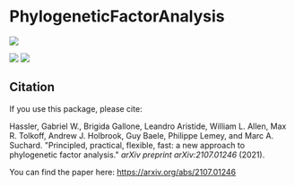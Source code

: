 # PhylogeneticFactorAnalysis

[![](https://github.com/gabehassler/PhylogeneticFactorAnalysis.jl/actions/workflows/ci.yml/badge.svg)](https://github.com/gabehassler/PhylogeneticFactorAnalysis.jl/runs/5998214442?check_suite_focus=true)

[![](https://img.shields.io/badge/docs-dev-blue.svg)](https://gabehassler.github.io/PhylogeneticFactorAnalysis.jl/dev) [![](https://img.shields.io/badge/docs-stable-blue.svg)](https://gabehassler.github.io/PhylogeneticFactorAnalysis.jl/stable)

## Citation
If you use this package, please cite:

Hassler, Gabriel W., Brigida Gallone, Leandro Aristide, William L. Allen, Max R. Tolkoff, Andrew J. Holbrook, Guy Baele, Philippe Lemey, and Marc A. Suchard. "Principled, practical, flexible, fast: a new approach to phylogenetic factor analysis." _arXiv preprint arXiv:2107.01246_ (2021).

You can find the paper here: https://arxiv.org/abs/2107.01246



